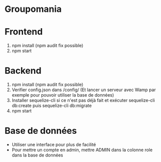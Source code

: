# Groupomania

# Frontend

1. npm install (npm audit fix possible)
2. npm start

# Backend

1. npm install (npm audit fix possible)
2. Verifier config.json dans /config/ (Et lancer un serveur avec Wamp par exemple pour pouvoir utiliser la base de données)
3. Installer sequelize-cli si ce n'est pas déjà fait et exécuter sequelize-cli db:create puis sequelize-cli db:migrate
4. npm start

# Base de données

-   Utiliser une interface pour plus de facilité
-   Pour mettre un compte en admin, mettre ADMIN dans la colonne role dans la base de données
